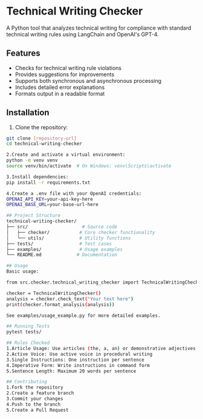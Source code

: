# Technical Writing Checker

A Python tool that analyzes technical writing for compliance with standard technical writing rules using LangChain and OpenAI's GPT-4.

## Features

- Checks for technical writing rule violations
- Provides suggestions for improvements
- Supports both synchronous and asynchronous processing
- Includes detailed error explanations
- Formats output in a readable format

## Installation

1. Clone the repository:
```bash
git clone [repository-url]
cd technical-writing-checker

2.Create and activate a virtual environment:
python -m venv venv
source venv/bin/activate  # On Windows: venv\Scripts\activate

3.Install dependencies:
pip install -r requirements.txt

4.Create a .env file with your OpenAI credentials:
OPENAI_API_KEY=your-api-key-here
OPENAI_BASE_URL=your-base-url-here

## Project Structure
technical-writing-checker/
├── src/                    # Source code
│   ├── checker/           # Core checker functionality
│   └── utils/             # Utility functions
├── tests/                 # Test cases
├── examples/              # Usage examples
└── README.md             # Documentation

## Usage
Basic usage:

from src.checker.technical_writing_checker import TechnicalWritingChecker

checker = TechnicalWritingChecker()
analysis = checker.check_text("Your text here")
print(checker.format_analysis(analysis))

See examples/usage_example.py for more detailed examples.

## Running Tests
pytest tests/

## Rules Checked
1.Article Usage: Use articles (the, a, an) or demonstrative adjectives
2.Active Voice: Use active voice in procedural writing
3.Single Instructions: One instruction per sentence
4.Imperative Form: Write instructions in command form
5.Sentence Length: Maximum 20 words per sentence

## Contributing
1.Fork the repository
2.Create a feature branch
3.Commit your changes
4.Push to the branch
5.Create a Pull Request
